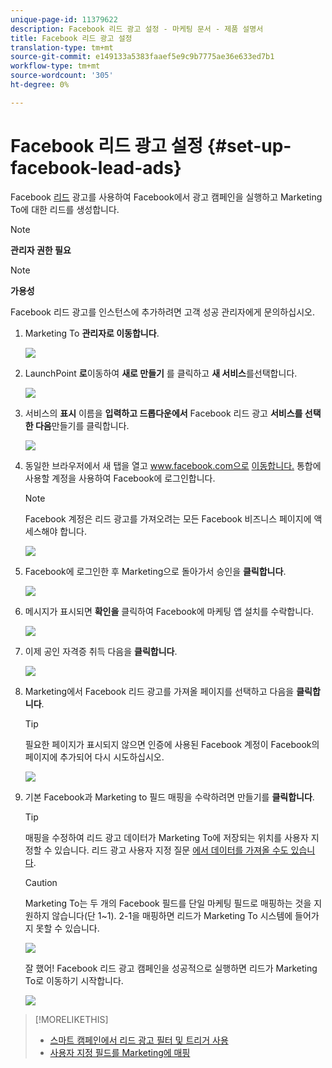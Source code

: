 ```yaml
---
unique-page-id: 11379622
description: Facebook 리드 광고 설정 - 마케팅 문서 - 제품 설명서
title: Facebook 리드 광고 설정
translation-type: tm+mt
source-git-commit: e149133a5383faaef5e9c9b7775ae36e633ed7b1
workflow-type: tm+mt
source-wordcount: '305'
ht-degree: 0%

---
```



# Facebook 리드 광고 설정 {#set-up-facebook-lead-ads}

Facebook [리드](https://www.facebook.com/business/a/lead-ads) 광고를 사용하여 Facebook에서 광고 캠페인을 실행하고 Marketing To에 대한 리드를 생성합니다.

>[!NOTE]
>
>**관리자 권한 필요**

>[!NOTE]
>
>**가용성**
>
>Facebook 리드 광고를 인스턴스에 추가하려면 고객 성공 관리자에게 문의하십시오.

1. Marketing To **관리자로 이동합니다**.

   ![](assets/image2016-11-29-10-3a50-3a29.png)

1. LaunchPoint **로**&#x200B;이동하여 **새로 만들기** 를 클릭하고 **새 서비스**&#x200B;를선택합니다.

   ![](assets/image2016-11-29-10-3a51-3a11.png)

1. 서비스의 **표시** 이름을 **입력하고 드롭다운에서** Facebook 리드 광고 **서비스를 선택한 다음**&#x200B;만들기를 클릭합니다.

   ![](assets/image2016-11-29-10-3a51-3a47.png)

1. 동일한 브라우저에서 새 탭을 열고 www.facebook.com으로 [이동합니다.](http://www.facebook.com.) 통합에 사용할 계정을 사용하여 Facebook에 로그인합니다.

   >[!NOTE]
   >
   >Facebook 계정은 리드 광고를 가져오려는 모든 Facebook 비즈니스 페이지에 액세스해야 합니다.

   ![](assets/image2016-11-29-10-3a52-3a29.png)

1. Facebook에 로그인한 후 Marketing으로 돌아가서 승인을 **클릭합니다**.

   ![](assets/image2016-11-29-10-3a52-3a51.png)

1. 메시지가 표시되면 **확인을** 클릭하여 Facebook에 마케팅 앱 설치를 수락합니다.

   ![](assets/image2016-11-29-10-3a56-3a3.png)

1. 이제 공인 자격증 취득 다음을 **클릭합니다**.

   ![](assets/image2016-11-29-10-3a56-3a28.png)

1. Marketing에서 Facebook 리드 광고를 가져올 페이지를 선택하고 다음을 **클릭합니다**.

   >[!TIP]
   >
   >필요한 페이지가 표시되지 않으면 인증에 사용된 Facebook 계정이 Facebook의 페이지에 추가되어 다시 시도하십시오.

   ![](assets/image2016-11-29-10-3a58-3a36.png)

1. 기본 Facebook과 Marketing to 필드 매핑을 수락하려면 만들기를 **클릭합니다**.

   >[!TIP]
   >
   >매핑을 수정하여 리드 광고 데이터가 Marketing To에 저장되는 위치를 사용자 지정할 수 있습니다. 리드 광고 사용자 지정 질문 [에서 데이터를 가져올 수도 있습니다](set-up-facebook-lead-ads/map-custom-fields-to-marketo.md).

   >[!CAUTION]
   >
   >Marketing To는 두 개의 Facebook 필드를 단일 마케팅 필드로 매핑하는 것을 지원하지 않습니다(단 1~1). 2-1을 매핑하면 리드가 Marketing To 시스템에 들어가지 못할 수 있습니다.

   ![](assets/image2016-11-29-11-3a0-3a2.png)

   잘 했어! Facebook 리드 광고 캠페인을 성공적으로 실행하면 리드가 Marketing To로 이동하기 시작합니다.

   ![](assets/image2016-11-29-12-3a32-3a54.png)

>[!MORELIKETHIS]
>
>* [스마트 캠페인에서 리드 광고 필터 및 트리거 사용](use-lead-ads-filters-and-triggers-in-a-smart-campaign.md)
>* [사용자 지정 필드를 Marketing에 매핑](set-up-facebook-lead-ads/map-custom-fields-to-marketo.md)

>



